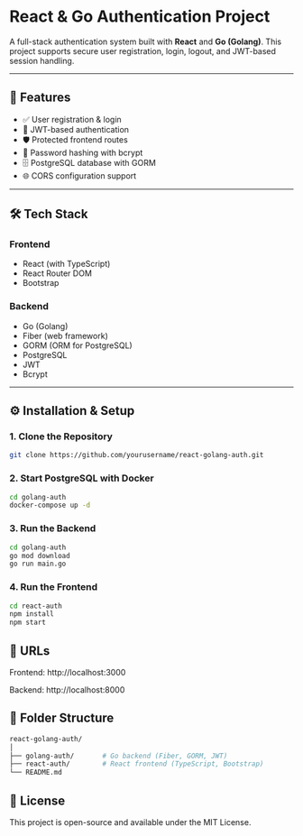 # React & Go Authentication Project

A full-stack authentication system built with **React** and **Go (Golang)**. This project supports secure user registration, login, logout, and JWT-based session handling.

---

## 🌟 Features

- ✅ User registration & login
- 🔐 JWT-based authentication
- 🛡️ Protected frontend routes
- 🔑 Password hashing with bcrypt
- 🗄️ PostgreSQL database with GORM
- 🌐 CORS configuration support

---

## 🛠️ Tech Stack

### Frontend
- React (with TypeScript)
- React Router DOM
- Bootstrap

### Backend
- Go (Golang)
- Fiber (web framework)
- GORM (ORM for PostgreSQL)
- PostgreSQL
- JWT
- Bcrypt

---

## ⚙️ Installation & Setup

### 1. Clone the Repository

```bash
git clone https://github.com/yourusername/react-golang-auth.git
```

### 2. Start PostgreSQL with Docker

```bash
cd golang-auth
docker-compose up -d
```

### 3. Run the Backend

```bash
cd golang-auth
go mod download
go run main.go
```

### 4. Run the Frontend

```bash
cd react-auth
npm install
npm start
```

## 🔗 URLs
Frontend: http://localhost:3000

Backend: http://localhost:8000

## 📁 Folder Structure
```bash
react-golang-auth/
│
├── golang-auth/       # Go backend (Fiber, GORM, JWT)
├── react-auth/        # React frontend (TypeScript, Bootstrap)
└── README.md
```
## 🧾 License
This project is open-source and available under the MIT License.
